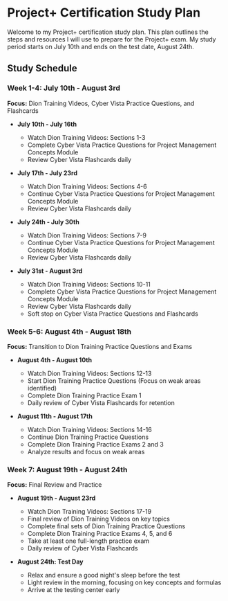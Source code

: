# Project+ Certification Study Plan

Welcome to my Project+ certification study plan. This plan outlines the steps and resources I will use to prepare for the Project+ exam. My study period starts on July 10th and ends on the test date, August 24th.

## Study Schedule

### Week 1-4: July 10th - August 3rd
**Focus:** Dion Training Videos, Cyber Vista Practice Questions, and Flashcards

- **July 10th - July 16th**
  - Watch Dion Training Videos: Sections 1-3
  - Complete Cyber Vista Practice Questions for Project Management Concepts Module
  - Review Cyber Vista Flashcards daily

- **July 17th - July 23rd**
  - Watch Dion Training Videos: Sections 4-6
  - Continue Cyber Vista Practice Questions for Project Management Concepts Module
  - Review Cyber Vista Flashcards daily

- **July 24th - July 30th**
  - Watch Dion Training Videos: Sections 7-9
  - Continue Cyber Vista Practice Questions for Project Management Concepts Module
  - Review Cyber Vista Flashcards daily

- **July 31st - August 3rd**
  - Watch Dion Training Videos: Sections 10-11
  - Complete Cyber Vista Practice Questions for Project Management Concepts Module
  - Review Cyber Vista Flashcards daily
  - Soft stop on Cyber Vista Practice Questions and Flashcards

### Week 5-6: August 4th - August 18th
**Focus:** Transition to Dion Training Practice Questions and Exams

- **August 4th - August 10th**
  - Watch Dion Training Videos: Sections 12-13
  - Start Dion Training Practice Questions (Focus on weak areas identified)
  - Complete Dion Training Practice Exam 1
  - Daily review of Cyber Vista Flashcards for retention

- **August 11th - August 17th**
  - Watch Dion Training Videos: Sections 14-16
  - Continue Dion Training Practice Questions
  - Complete Dion Training Practice Exams 2 and 3
  - Analyze results and focus on weak areas

### Week 7: August 19th - August 24th
**Focus:** Final Review and Practice

- **August 19th - August 23rd**
  - Watch Dion Training Videos: Sections 17-19
  - Final review of Dion Training Videos on key topics
  - Complete final sets of Dion Training Practice Questions
  - Complete Dion Training Practice Exams 4, 5, and 6
  - Take at least one full-length practice exam
  - Daily review of Cyber Vista Flashcards

- **August 24th: Test Day**
  - Relax and ensure a good night's sleep before the test
  - Light review in the morning, focusing on key concepts and formulas
  - Arrive at the testing center early
